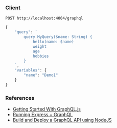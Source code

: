 ### Client



`POST http://localhost:4004/graphql`
```js
{
    "query": `
        query MyQuery($name: String) { 
            hello(name: $name) 
            weight 
            age 
            hobbies
        }
    `,
    "variables": { 
        "name": "Demo1" 
    }
}
```


### References
- [Getting Started With GraphQL.js](https://graphql.org/graphql-js/)
- [Running Express + GraphQL](https://graphql.org/graphql-js/running-an-express-graphql-server/)
- [Build and Deploy a GraphQL API using NodeJS](https://www.youtube.com/watch?v=UYQSVH6B1k4)